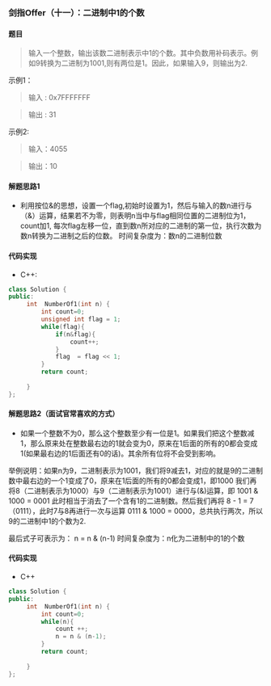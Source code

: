 ### 剑指Offer（十一）：二进制中1的个数
#### 题目
> 输入一个整数，输出该数二进制表示中1的个数。其中负数用补码表示。例如9转换为二进制为1001,则有两位是1。因此，如果输入9，则输出为2.

示例1：
> 输入 : 0x7FFFFFFF

> 输出 : 31

示例2:
> 输入：4055

> 输出：10


#### 解题思路1
- 利用按位&的思想，设置一个flag,初始时设置为1，然后与输入的数n进行与（&）运算，结果若不为零，则表明n当中与flag相同位置的二进制位为1，count加1,
每次flag左移一位，直到数n所对应的二进制的第一位，执行次数为数n转换为二进制之后的位数。 时间复杂度为：数n的二进制位数

#### 代码实现
- C++:
```cpp
class Solution {
public:
     int  NumberOf1(int n) {
         int count=0;
         unsigned int flag = 1;
         while(flag){
             if(n&flag){
                 count++;
             }
             flag  = flag << 1;
         }
         return count;
         
     }
};
```

#### 解题思路2（面试官常喜欢的方式）
- 如果一个整数不为0，那么这个整数至少有一位是1。如果我们把这个整数减1，那么原来处在整数最右边的1就会变为0，原来在1后面的所有的0都会变成1(如果最右边的1后面还有0的话)。其余所有位将不会受到影响。

举例说明：如果n为9，二进制表示为1001，我们将9减去1，对应的就是9的二进制数中最右边的一个1变成了0，原来在1后面的所有的0都会变成1，即1000
我们再将8（二进制表示为1000）与9（二进制表示为1001）进行与(&)运算，即 1001 & 1000 = 0001 此时相当于消去了一个含有1的二进制数。然后我们再将
8 - 1 = 7（0111），此时7与8再进行一次与运算 0111 & 1000 = 0000，总共执行两次，所以9的二进制中1的个数为2. 

最后式子可表示为： n = n & (n-1)
时间复杂度为：n化为二进制中的1的个数

#### 代码实现
- C++
```cpp
class Solution {
public:
     int  NumberOf1(int n) {
         int count=0;
         while(n){
             count ++;
             n = n & (n-1);
         }
         return count;
         
     }
};
```
